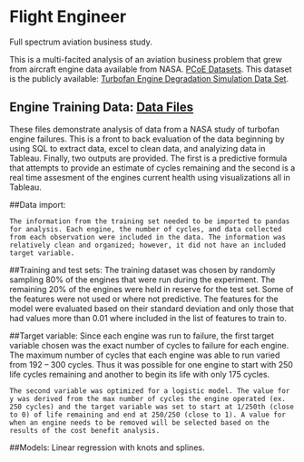# Flight Engineer
Full spectrum aviation business study. 

This is a multi-facited analysis of an aviation business problem that grew from aircraft engine data available from NASA. [PCoE Datasets](https://ti.arc.nasa.gov/tech/dash/groups/pcoe/prognostic-data-repository/). This dataset is the publicly available: [Turbofan Engine Degradation Simulation Data Set](https://ti.arc.nasa.gov/tech/dash/groups/pcoe/prognostic-data-repository/publications/#turbofan).

## Engine Training Data: [Data Files](https://github.com/fischtank44/Engine_training_data/tree/master/Data_Files) 

These files demonstrate analysis of data from a NASA study of turbofan engine failures. This is a front to back evaluation of the data beginning by using SQL to extract data, excel to clean data, and analyizing data in Tableau. Finally, two outputs are provided. The first is a predictive formula that attempts to provide an estimate of cycles remaining and the second is a real time assesment of the engines current health using visualizations all in Tableau. 


##Data import:

	The information from the training set needed to be imported to pandas for analysis. Each engine, the number of cycles, and data collected from each observation were included in the data. The information was relatively clean and organized; however, it did not have an included target variable. 


##Training and test sets:
	The training dataset was chosen by randomly sampling 80% of the engines that were run during the experiment. The remaining 20% of the engines were held in reserve for the test set. Some of the features were not used or where not predictive. The features for the model were evaluated based on their standard deviation and only those that had values more than  0.01 where included in the list of features to train to.   


##Target variable:
	Since each engine was run to failure, the first target variable chosen was the exact number of cycles to failure for each engine. The maximum number of cycles that each engine was able to run varied from 192 – 300 cycles. Thus it was possible for one engine to start with 250 life cycles remaining and another to begin its life with only 175 cycles. 

	The second variable was optimized for a logistic model. The value for y was derived from the max number of cycles the engine operated (ex. 250 cycles) and the target variable was set to start at 1/250th (close to 0) of life remaining and end at 250/250 (close to 1). A value for when an engine needs to be removed will be selected based on the results of the cost benefit analysis.


##Models:
	Linear regression with knots and splines. 
